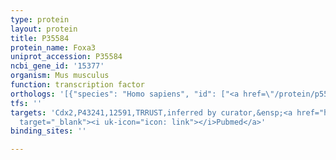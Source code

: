 ```yaml
---
type: protein
layout: protein
title: P35584
protein_name: Foxa3
uniprot_accession: P35584
ncbi_gene_id: '15377'
organism: Mus musculus
function: transcription factor
orthologs: '[{"species": "Homo sapiens", "id": ["<a href=\"/protein/p55318\">P55318</a>"]}, {"species": "Rattus norvegicus", "id": ["G3V7T9"]}]'
tfs: ''
targets: 'Cdx2,P43241,12591,TRRUST,inferred by curator,&ensp;<a href="https://www.ncbi.nlm.nih.gov/pubmed/?term=29087512%5Buid%5D+OR+11875002%5Buid%5D"
  target="_blank"><i uk-icon="icon: link"></i>Pubmed</a>'
binding_sites: ''

---
```

